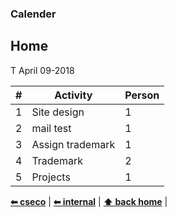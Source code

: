 ### Calender

## Home
T April 09-2018

\# | Activity | Person                                                                                              
-- | ------ | ------------------------------------------------
1  | Site design  | 1
2  | mail test   | 1
3  | Assign trademark   | 1
4  | Trademark   | 2
5  | Projects   | 1


**[⬅ cseco](http://github.com/cseco/cseco/tree/dev)** | **[⬅ internal](http://github.com/cseco/cseco/tree/dev/internal)** | **[⬆ back home](#home)** |